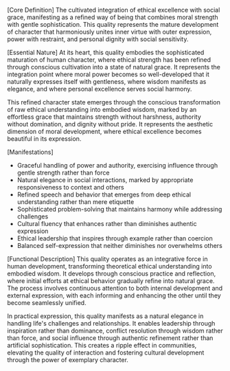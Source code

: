 [Core Definition]
The cultivated integration of ethical excellence with social grace, manifesting as a refined way of being that combines moral strength with gentle sophistication. This quality represents the mature development of character that harmoniously unites inner virtue with outer expression, power with restraint, and personal dignity with social sensitivity.

[Essential Nature]
At its heart, this quality embodies the sophisticated maturation of human character, where ethical strength has been refined through conscious cultivation into a state of natural grace. It represents the integration point where moral power becomes so well-developed that it naturally expresses itself with gentleness, where wisdom manifests as elegance, and where personal excellence serves social harmony.

This refined character state emerges through the conscious transformation of raw ethical understanding into embodied wisdom, marked by an effortless grace that maintains strength without harshness, authority without domination, and dignity without pride. It represents the aesthetic dimension of moral development, where ethical excellence becomes beautiful in its expression.

[Manifestations]
- Graceful handling of power and authority, exercising influence through gentle strength rather than force
- Natural elegance in social interactions, marked by appropriate responsiveness to context and others
- Refined speech and behavior that emerges from deep ethical understanding rather than mere etiquette
- Sophisticated problem-solving that maintains harmony while addressing challenges
- Cultural fluency that enhances rather than diminishes authentic expression
- Ethical leadership that inspires through example rather than coercion
- Balanced self-expression that neither diminishes nor overwhelms others

[Functional Description]
This quality operates as an integrative force in human development, transforming theoretical ethical understanding into embodied wisdom. It develops through conscious practice and reflection, where initial efforts at ethical behavior gradually refine into natural grace. The process involves continuous attention to both internal development and external expression, with each informing and enhancing the other until they become seamlessly unified.

In practical expression, this quality manifests as a natural elegance in handling life's challenges and relationships. It enables leadership through inspiration rather than dominance, conflict resolution through wisdom rather than force, and social influence through authentic refinement rather than artificial sophistication. This creates a ripple effect in communities, elevating the quality of interaction and fostering cultural development through the power of exemplary character.